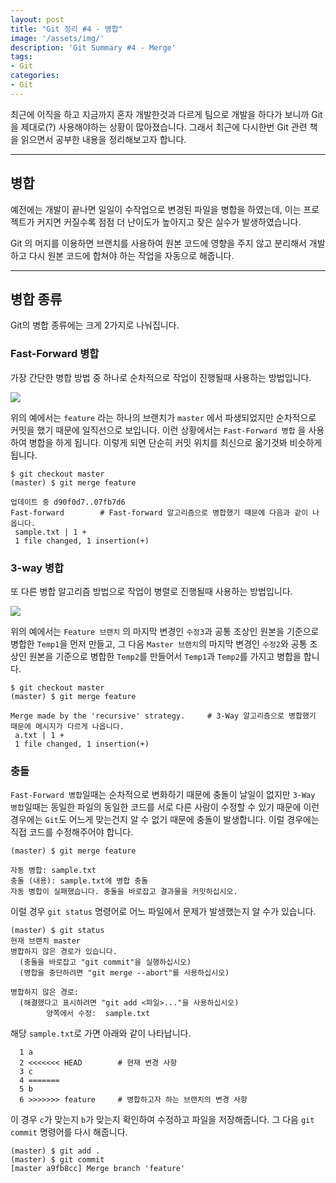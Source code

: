 ```yaml
---
layout: post
title: "Git 정리 #4 - 병합"
image: '/assets/img/'
description: 'Git Summary #4 - Merge'
tags:
- Git
categories:
- Git
---
```


최근에 이직을 하고 지금까지 혼자 개발한것과 다르게 팀으로 개발을 하다가 보니까 Git을 제대로(?) 사용해야하는 상황이 많아졌습니다. 그래서
최근에 다시한번 Git 관련 책을 읽으면서 공부한 내용을 정리해보고자 합니다.

---

## 병합

예전에는 개발이 끝나면 일일이 수작업으로 변경된 파일을 병합을 하였는데, 이는 프로젝트가 커지면 커질수록 점점 더 난이도가 높아지고 잦은 실수가 발생하였습니다.

Git 의 머지를 이용하면 브랜치를 사용하여 원본 코드에 영향을 주지 않고 분리해서 개발하고 다시 원본 코드에 합쳐야 하는 작업을 자동으로 해줍니다.

---

## 병합 종류

Git의 병합 종류에는 크게 2가지로 나눠집니다.

### Fast-Forward 병합

가장 간단한 병합 방법 중 하나로 순차적으로 작업이 진행될때 사용하는 방법입니다.

![](https://miro.medium.com/max/1400/1*0St5in6-WX11CrKG6ORTeQ.png)

위의 예에서는 `feature` 라는 하나의 브랜치가 `master` 에서 파생되었지만 순차적으로 커밋을 했기 때문에 일직선으로 보입니다. 
이런 상황에서는 `Fast-Forward 병합` 을 사용하여 병합을 하게 됩니다. 이렇게 되면 단순히 커밋 위치를 최신으로 옮기것봐 비슷하게 됩니다.

```shell
$ git checkout master
(master) $ git merge feature

업데이트 중 d90f0d7..07fb7d6
Fast-forward        # Fast-forward 알고리즘으로 병합했기 때문에 다음과 같이 나옵니다.
 sample.txt | 1 +
 1 file changed, 1 insertion(+)

```


### 3-way 병합

또 다른 병합 알고리즘 방법으로 작업이 병렬로 진행될때 사용하는 방법입니다.

![](https://miro.medium.com/max/1400/1*CcKdQuqpsMGsqHSA9CmBJA.png)

위의 예에서는 `Feature 브랜치` 의 마지막 변경인 `수정3`과 공통 조상인 원본을 기준으로 병합한 `Temp1`을 먼저 만들고,
그 다음 `Master 브랜치`의 마지막 변경인 `수정2`와 공통 조상인 원본을 기준으로 병합한 `Temp2`를 만들어서
`Temp1`과 `Temp2`를 가지고 병합을 합니다.


```shell
$ git checkout master
(master) $ git merge feature

Merge made by the 'recursive' strategy.     # 3-Way 알고리즘으로 병합했기 때문에 메시지가 다르게 나옵니다.
 a.txt | 1 +
 1 file changed, 1 insertion(+)

```

### 충돌

`Fast-Forward 병합`일때는 순차적으로 변화하기 때문에 충돌이 날일이 없지만 `3-Way 병합`일때는 동일한 파일의 동일한 코드를
서로 다른 사람이 수정할 수 있기 때문에 이런 경우에는 `Git`도 어느게 맞는건지 알 수 없기 때문에 충돌이 발생합니다. 이럴 경우에는
직접 코드를 수정해주어야 합니다.

```shell
(master) $ git merge feature

자동 병합: sample.txt
충돌 (내용): sample.txt에 병합 충돌
자동 병합이 실패했습니다. 충돌을 바로잡고 결과물을 커밋하십시오.
```

이럴 경우 `git status` 명령어로 어느 파일에서 문제가 발생했는지 알 수가 있습니다.

```shell
(master) $ git status
현재 브랜치 master
병합하지 않은 경로가 있습니다.
  (충돌을 바로잡고 "git commit"을 실행하십시오)
  (병합을 중단하려면 "git merge --abort"를 사용하십시오)

병합하지 않은 경로:
  (해결했다고 표시하려면 "git add <파일>..."을 사용하십시오)
        양쪽에서 수정:  sample.txt

```

해당 `sample.txt`로 가면 아래와 같이 나타납니다.

```shell
  1 a
  2 <<<<<<< HEAD        # 현재 변경 사항
  3 c
  4 =======
  5 b
  6 >>>>>>> feature     # 병합하고자 하는 브랜치의 변경 사항
```

이 경우 `c`가 맞는지 `b`가 맞는지 확인하여 수정하고 파일을 저장해줍니다.
그 다음 `git commit` 명령어를 다시 해줍니다.

```shell
(master) $ git add .
(master) $ git commit
[master a9fb8cc] Merge branch 'feature'
```